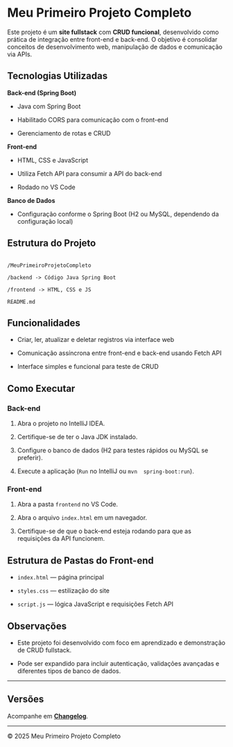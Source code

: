 
# Meu Primeiro Projeto Completo

Este projeto é um **site fullstack** com **CRUD funcional**, desenvolvido como prática de integração entre front-end e back-end. O objetivo é consolidar conceitos de desenvolvimento web, manipulação de dados e comunicação via APIs.

## Tecnologias Utilizadas

**Back-end (Spring Boot)**

- Java com Spring Boot

- Habilitado CORS para comunicação com o front-end

- Gerenciamento de rotas e CRUD

**Front-end**

- HTML, CSS e JavaScript

- Utiliza Fetch API para consumir a API do back-end

- Rodado no VS Code

**Banco de Dados**

- Configuração conforme o Spring Boot (H2 ou MySQL, dependendo da configuração local)

## Estrutura do Projeto

```

/MeuPrimeiroProjetoCompleto

/backend -> Código Java Spring Boot

/frontend -> HTML, CSS e JS

README.md

```

## Funcionalidades

- Criar, ler, atualizar e deletar registros via interface web

- Comunicação assíncrona entre front-end e back-end usando Fetch API

- Interface simples e funcional para teste de CRUD

## Como Executar

### Back-end

1. Abra o projeto no IntelliJ IDEA.

2. Certifique-se de ter o Java JDK instalado.

3. Configure o banco de dados (H2 para testes rápidos ou MySQL se preferir).

4. Execute a aplicação (`Run` no IntelliJ ou `mvn  spring-boot:run`).

### Front-end

1. Abra a pasta `frontend` no VS Code.

2. Abra o arquivo `index.html` em um navegador.

3. Certifique-se de que o back-end esteja rodando para que as requisições da API funcionem.

## Estrutura de Pastas do Front-end

- `index.html` — página principal

- `styles.css` — estilização do site

- `script.js` — lógica JavaScript e requisições Fetch API

## Observações

- Este projeto foi desenvolvido com foco em aprendizado e demonstração de CRUD fullstack.

- Pode ser expandido para incluir autenticação, validações avançadas e diferentes tipos de banco de dados.

---

## Versões

Acompanhe em **[Changelog](CHANGELOG.md)**.

---

© 2025 Meu Primeiro Projeto Completo